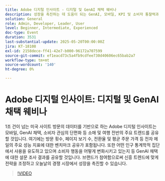 ```yaml
---
title: Adobe 디지털 인사이트 - 디지털 및 GenAI 채택 웨비나
description: 성장을 촉진하는 데 도움이 되는 GenAI, 모바일, KPI 및 소비자 통찰력과 1T 이상의 사이트 방문을 기반으로 하는 Adobe의 주요 소매 및 여행 트렌드를 살펴보십시오.
solution: General
role: Admin, Developer, Leader, User
level: Beginner, Intermediate, Experienced
doc-type: Event
duration: 3531
last-substantial-update: 2025-05-20T00:00:00Z
jira: KT-18108
exl-id: 2158dece-ff41-42e7-b000-96172a707599
source-git-commit: ef1eacd73c5a4fb9cdfee730d40606ec65bab2a7
workflow-type: tm+mt
source-wordcount: '140'
ht-degree: 0%

---
```


# Adobe 디지털 인사이트: 디지털 및 GenAI 채택 웨비나

1조 건이 넘는 미국 사이트 방문의 데이터를 기반으로 하는 Adobe 디지털 인사이트는 모바일, GenAI 채택, 소비자 관심의 단편화 등 소매 및 여행 전반의 주요 트렌드를 공유할 것입니다.  여기에는 방문 횟수, 페이지 보기 수, 전환율 및 평균 주문 가격 등 전자 메일의 주요 성능 지표에 대한 벤치마크 공유가 포함됩니다.  또한 어떤 인구 통계학적 집단에서 사용을 유도하고 있으며 소비자 행동을 어떻게 변화시키고 있는지 등 GenAI 채택에 대한 설문 조사 결과를 공유할 것입니다.  브랜드가 참여함으로써 신흥 트렌드에 맞게 전략을 조정하고 오늘날의 경쟁 시장에서 성장을 촉진할 수 있습니다.

>[!VIDEO](https://video.tv.adobe.com/v/3458483/?learn=on&enablevpops)
